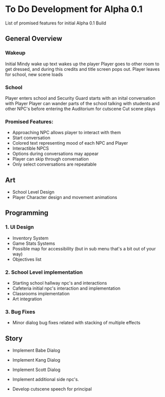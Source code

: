 # To Do Development for Alpha 0.1
List of promised features for initial Alpha 0.1 Build

## General Overview
### Wakeup
Initial Mindy wake up text wakes up the player
Player goes to other room to get dressed, and during this credits and title screen pops out.
Player leaves for school, new scene loads

### School
Player enters school and Security Guard starts with an inital conversation with Player
Player can wander parts of the school talking with students and other NPC's before entering the Auditorium for cutscene
Cut scene plays

### Promised Features:
- Approaching NPC allows player to interact with them
- Start conversation
- Colored text representing mood of each NPC and Player
- Interactible NPCS
- Options during conversations may appear
- Player can skip through conversation
- Only select conversations are repeatable


## Art
- School Level Design
- Player Character design and movement animations

## Programming
### 1. UI Design
- Inventory System
- Game Stats Systems
- Possible map for accessibility (but in sub menu that's a bit out of your way)
- Objectives list

### 2. School Level implementation
- Starting school hallway npc's and interactions
- Cafeteria initial npc's interaction and implementation
- Classrooms implementation
- Art integration

### 3. Bug Fixes
- Minor dialog bug fixes related with stacking of multiple effects

## Story
- Implement Babe Dialog
- Implement Kang Dialog
- Implement Scott Dialog
- Implement additional side npc's.

- Develop cutscene speech for principal
